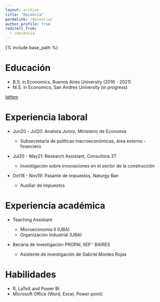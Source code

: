 ```yaml
---
layout: archive
title: "Docencia"
permalink: /docencia/
author_profile: true
redirect_from:
  - /docencia
---
```


{% include base_path %}

Educación
======
* B.S. in Economics, Buenos Aires University (2016 - 2021)
* M.S. in Economics, San Andres University (in progress)

[latfem](https://latfem.org/cuanto-cuesta-comer-en-argentina/)

Experiencia laboral
======
* Jun20 - Jul20: Analista Junior, Ministerio de Economía 
  * Subsecretaría de políticas macroeconómicas, área externo - financiero 
  
* Jul20 - May21: Research Assistant, Consultora 3T  
  * Investigación sobre innovaciones en el sector de la construcción

* Oct18 - Nov19: Pasante de impuestos, Naturgy Ban
  * Ausiliar de impuestos 
 
Experiencia académica
======
* Teaching Assistant
  * Microeconomia II (UBA)
  * Organización Industrial (UBA) 
  
* Becaria de investigación PROPAI, IIEP ' BAIRES
  * Asistente de investigación de Gabriel Montes Rojas

Habilidades
======
* R, LaTeX and Power BI
* Microsoft Office (Word, Excel, Power point)

   

